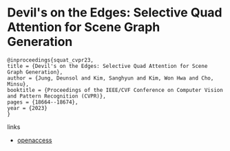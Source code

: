# Devil's on the Edges: Selective Quad Attention for Scene Graph Generation

```
@inproceedings{squat_cvpr23,
title = {Devil's on the Edges: Selective Quad Attention for Scene Graph Generation},
author = {Jung, Deunsol and Kim, Sanghyun and Kim, Won Hwa and Cho, Minsu},
booktitle = {Proceedings of the IEEE/CVF Conference on Computer Vision and Pattern Recognition (CVPR)},
pages = {18664--18674},
year = {2023}
}
```

links
- [openaccess](http://openaccess.thecvf.com//content/CVPR2023/html/Jung_Devils_on_the_Edges_Selective_Quad_Attention_for_Scene_Graph_CVPR_2023_paper.html)
